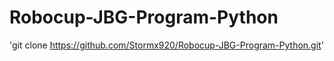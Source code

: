 # Robocup-JBG-Program-Python

'git clone https://github.com/Stormx920/Robocup-JBG-Program-Python.git'
